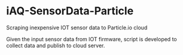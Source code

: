 # iAQ-SensorData-Particle
Scraping inexpensive IOT sensor data to Particle.io cloud 

Given the input sensor data from IOT firmware, script is developed to collect data and publish to cloud server. 


